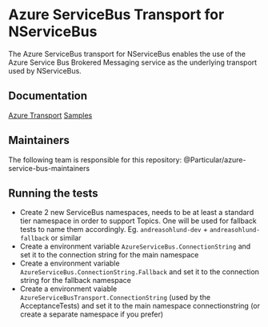 # Azure ServiceBus Transport for NServiceBus

The Azure ServiceBus transport for NServiceBus enables the use of the Azure Service Bus Brokered Messaging service as the underlying transport used by NServiceBus. 

## Documentation

[Azure Transport](http://docs.particular.net/nservicebus/windows-azure-transport)
[Samples](http://docs.particular.net/samples/azure/)

## Maintainers
The following team is responsible for this repository: @Particular/azure-service-bus-maintainers

## Running the tests

* Create 2 new ServiceBus namespaces, needs to be at least a standard tier namespace in order to support Topics. One will be used for fallback tests to name them accordingly. Eg. `andreasohlund-dev` + `andreasohlund-fallback` or similar
* Create a environment variable `AzureServiceBus.ConnectionString` and set it to the connection string for the main namespace
* Create a environment variable `AzureServiceBus.ConnectionString.Fallback` and set it to the connection string for the fallback namespace
* Create a environment vaiable `AzureServiceBusTransport.ConnectionString` (used by the AcceptanceTests) and set it to the main namespace connectionstring (or create a separate namespace if you prefer)
